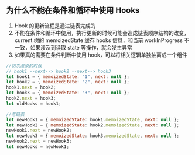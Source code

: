 ## 为什么不能在条件和循环中使用 Hooks

1. Hook 的更新流程是通过链表完成的
2. 不能在条件和循环中使用，执行更新的时候可能会造成链表顺序结构的改变，current 树的 memoizedState 缓存 hooks 信息，和当前 workInProgress 不一致，如果涉及到读取 state 等操作，就会发生异常
3. 如果真的需要在条件判断中使用 hook，可以将相关逻辑单独抽离成一个组件

```js
//初次渲染的时候
// hook1 --next--> hook2 --next--> hook3
let hook1 = { memoizedState: "1", next: null };
let hook2 = { memoizedState: "2", next: null };
hook1.next = hook2;
let hook3 = { memoizedState: "3", next: null };
hook2.next = hook3;
let oldHooks = hook1;

//老链表
let newHook1 = { memoizedState: hook1.memoizedState, next: null };
let newHook2 = { memoizedState: hook2.memoizedState, next: null };
newHook1.next = newHook2;
let newHook3 = { memoizedState: hook3.memoizedState, next: null };
newHook2.next = newHook3;
let newHooks = newHook1;
```
